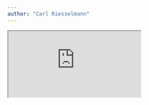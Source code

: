 ```yaml
---
author: "Carl Riesselmann"
---
```

 <iframe src="https://drive.google.com/file/d/1A-lhdyW0Ys5KfPFt9zz6Oi-PsAnHoHNG/preview">

 </iframe>
